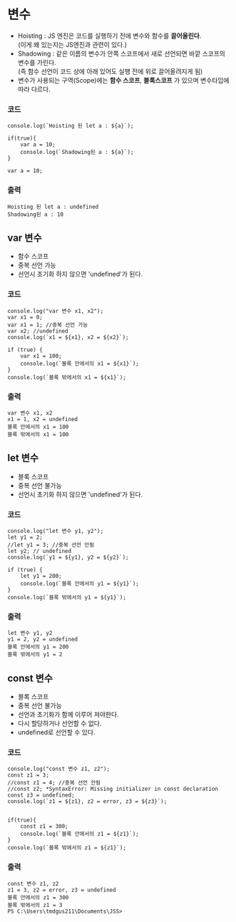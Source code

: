 # 변수
- Hoisting : JS 엔진은 코드를 실행하기 전에 변수와 함수를 **끌어올린다**.  
  (이게 왜 있는지는 JS엔진과 관련이 있다.)
- Shadowing : 같은 이름의 변수가 안쪽 스코프에서 새로 선언되면 바깥 스코프의 변수를 가린다.  
(즉 함수 선언이 코드 상에 아래 있어도 실행 전에 위로 끌어올려지게 됨)
- 변수가 사용되는 구역(Scope)에는 **함수 스코프**, **블록스코프** 가 있으며 변수타입에 따라 다르다.

### 코드
```
console.log(`Hoisting 된 let a : ${a}`);

if(true){
    var a = 10;
    console.log(`Shadowing된 a : ${a}`);
}

var a = 10;
```
### 출력
```
Hoisting 된 let a : undefined
Shadowing된 a : 10
```


## var 변수
- 함수 스코프
- 중복 선언 가능
- 선언시 초기화 하지 않으면 'undefined'가 된다.

### 코드
```
console.log("var 변수 x1, x2");
var x1 = 0;
var x1 = 1; //중복 선언 가능
var x2; //undefined
console.log(`x1 = ${x1}, x2 = ${x2}`);

if (true) {
    var x1 = 100;
    console.log(`블록 안에서의 x1 = ${x1}`);
}
console.log(`블록 밖에서의 x1 = ${x1}`);
```
### 출력
```
var 변수 x1, x2
x1 = 1, x2 = undefined
블록 안에서의 x1 = 100
블록 밖에서의 x1 = 100
```


## let 변수
- 블록 스코프
- 중복 선언 불가능
- 선언시 초기화 하지 않으면 'undefined'가 된다.
### 코드
```
console.log("let 변수 y1, y2");
let y1 = 2;
//let y1 = 3; //중복 선언 안됨
let y2; // undefined
console.log(`y1 = ${y1}, y2 = ${y2}`);

if (true) {
    let y1 = 200;
    console.log(`블록 안에서의 y1 = ${y1}`);
}
console.log(`블록 밖에서의 y1 = ${y1}`);
```
### 출력
```
let 변수 y1, y2
y1 = 2, y2 = undefined
블록 안에서의 y1 = 200
블록 밖에서의 y1 = 2
```
  
## const 변수
- 블록 스코프
- 중복 선언 불가능
- 선언과 초기화가 함께 이루어 져야한다.
- 다시 할당하거나 선언할 수 없다.
- undefined로 선언할 수 있다.
### 코드
```
console.log("const 변수 z1, z2");
const z1 = 3;
//const z1 = 4; //중복 선언 안됨
//const z2; *SyntaxError: Missing initializer in const declaration
const z3 = undefined;
console.log(`z1 = ${z1}, z2 = error, z3 = ${z3}`);


if(true){
    const z1 = 300;
    console.log(`블록 안에서의 z1 = ${z1}`);
}
console.log(`블록 밖에서의 z1 = ${z1}`);
```
### 출력
```
const 변수 z1, z2
z1 = 3, z2 = error, z3 = undefined
블록 안에서의 z1 = 300
블록 밖에서의 z1 = 3
PS C:\Users\tmdgus211\Documents\JSS> 
```